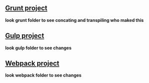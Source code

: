 ## [Grunt project](./grunt-project/)
**look grunt folder to see concating and transpiling who maked this**

## [Gulp project](./gulp-project/)
**look gulp folder to see changes**

## [Webpack project](./webpack-project/)
**look webpack folder to see changes**

